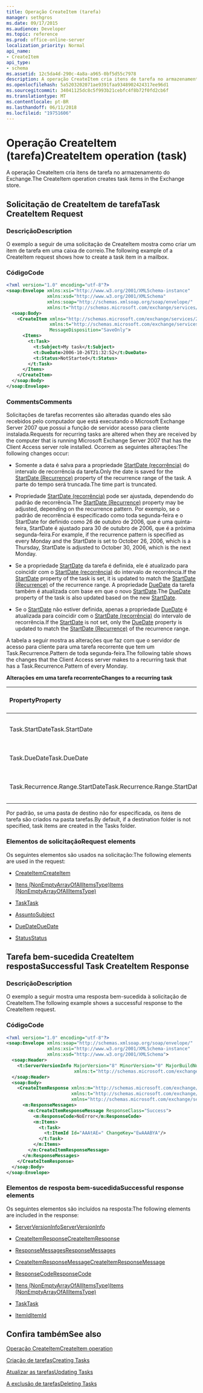 ```yaml
---
title: Operação CreateItem (tarefa)
manager: sethgros
ms.date: 09/17/2015
ms.audience: Developer
ms.topic: reference
ms.prod: office-online-server
localization_priority: Normal
api_name:
- CreateItem
api_type:
- schema
ms.assetid: 12c5da4d-290c-4a8a-a965-0bf5d55c7978
description: A operação CreateItem cria itens de tarefa no armazenamento do Exchange.
ms.openlocfilehash: 5a5203202071ae9391faa9348902424317ee96d1
ms.sourcegitcommit: 34041125dc8c5f993b21cebfc4f8b72f0fd2cb6f
ms.translationtype: MT
ms.contentlocale: pt-BR
ms.lasthandoff: 06/11/2018
ms.locfileid: "19751606"
---
```

# <a name="createitem-operation-task"></a><span data-ttu-id="636bd-103">Operação CreateItem (tarefa)</span><span class="sxs-lookup"><span data-stu-id="636bd-103">CreateItem operation (task)</span></span>

<span data-ttu-id="636bd-104">A operação CreateItem cria itens de tarefa no armazenamento do Exchange.</span><span class="sxs-lookup"><span data-stu-id="636bd-104">The CreateItem operation creates task items in the Exchange store.</span></span>
  
## <a name="task-createitem-request"></a><span data-ttu-id="636bd-105">Solicitação de CreateItem de tarefa</span><span class="sxs-lookup"><span data-stu-id="636bd-105">Task CreateItem Request</span></span>

### <a name="description"></a><span data-ttu-id="636bd-106">Descrição</span><span class="sxs-lookup"><span data-stu-id="636bd-106">Description</span></span>

<span data-ttu-id="636bd-107">O exemplo a seguir de uma solicitação de CreateItem mostra como criar um item de tarefa em uma caixa de correio.</span><span class="sxs-lookup"><span data-stu-id="636bd-107">The following example of a CreateItem request shows how to create a task item in a mailbox.</span></span>
  
### <a name="code"></a><span data-ttu-id="636bd-108">Código</span><span class="sxs-lookup"><span data-stu-id="636bd-108">Code</span></span>

```XML
<?xml version="1.0" encoding="utf-8"?>
<soap:Envelope xmlns:xsi="http://www.w3.org/2001/XMLSchema-instance"
               xmlns:xsd="http://www.w3.org/2001/XMLSchema"
               xmlns:soap="http://schemas.xmlsoap.org/soap/envelope/"
               xmlns:t="http://schemas.microsoft.com/exchange/services/2006/types">
  <soap:Body>
    <CreateItem xmlns="http://schemas.microsoft.com/exchange/services/2006/messages"
                xmlns:t="http://schemas.microsoft.com/exchange/services/2006/types" 
                MessageDisposition="SaveOnly">
      <Items>
        <t:Task>
          <t:Subject>My task</t:Subject>
          <t:DueDate>2006-10-26T21:32:52</t:DueDate>
          <t:Status>NotStarted</t:Status>
        </t:Task>
      </Items>
    </CreateItem>
  </soap:Body>
</soap:Envelope>
```

### <a name="comments"></a><span data-ttu-id="636bd-109">Comments</span><span class="sxs-lookup"><span data-stu-id="636bd-109">Comments</span></span>

<span data-ttu-id="636bd-110">Solicitações de tarefas recorrentes são alteradas quando eles são recebidos pelo computador que está executando o Microsoft Exchange Server 2007 que possui a função de servidor acesso para cliente instalada.</span><span class="sxs-lookup"><span data-stu-id="636bd-110">Requests for recurring tasks are altered when they are received by the computer that is running Microsoft Exchange Server 2007 that has the Client Access server role installed.</span></span> <span data-ttu-id="636bd-111">Ocorrem as seguintes alterações:</span><span class="sxs-lookup"><span data-stu-id="636bd-111">The following changes occur:</span></span>
  
- <span data-ttu-id="636bd-112">Somente a data é salva para a propriedade [StartDate (recorrência)](startdate-recurrence.md) do intervalo de recorrência da tarefa.</span><span class="sxs-lookup"><span data-stu-id="636bd-112">Only the date is saved for the [StartDate (Recurrence)](startdate-recurrence.md) property of the recurrence range of the task.</span></span> <span data-ttu-id="636bd-113">A parte do tempo será truncada.</span><span class="sxs-lookup"><span data-stu-id="636bd-113">The time part is truncated.</span></span> 
    
- <span data-ttu-id="636bd-114">Propriedade [StartDate (recorrência)](startdate-recurrence.md) pode ser ajustada, dependendo do padrão de recorrência.</span><span class="sxs-lookup"><span data-stu-id="636bd-114">The [StartDate (Recurrence)](startdate-recurrence.md) property may be adjusted, depending on the recurrence pattern.</span></span> <span data-ttu-id="636bd-115">Por exemplo, se o padrão de recorrência é especificado como toda segunda-feira e o StartDate for definido como 26 de outubro de 2006, que é uma quinta-feira, StartDate é ajustado para 30 de outubro de 2006, que é a próxima segunda-feira.</span><span class="sxs-lookup"><span data-stu-id="636bd-115">For example, if the recurrence pattern is specified as every Monday and the StartDate is set to October 26, 2006, which is a Thursday, StartDate is adjusted to October 30, 2006, which is the next Monday.</span></span> 
    
- <span data-ttu-id="636bd-116">Se a propriedade [StartDate](startdate.md) da tarefa é definida, ele é atualizado para coincidir com o [StartDate (recorrência)](startdate-recurrence.md) do intervalo de recorrência.</span><span class="sxs-lookup"><span data-stu-id="636bd-116">If the [StartDate](startdate.md) property of the task is set, it is updated to match the [StartDate (Recurrence)](startdate-recurrence.md) of the recurrence range.</span></span> <span data-ttu-id="636bd-117">A propriedade [DueDate](duedate.md) da tarefa também é atualizada com base em que o novo [StartDate](startdate.md).</span><span class="sxs-lookup"><span data-stu-id="636bd-117">The [DueDate](duedate.md) property of the task is also updated based on the new [StartDate](startdate.md).</span></span>
    
- <span data-ttu-id="636bd-118">Se o [StartDate](startdate.md) não estiver definida, apenas a propriedade [DueDate](duedate.md) é atualizada para coincidir com o [StartDate (recorrência)](startdate-recurrence.md) do intervalo de recorrência.</span><span class="sxs-lookup"><span data-stu-id="636bd-118">If the [StartDate](startdate.md) is not set, only the [DueDate](duedate.md) property is updated to match the [StartDate (Recurrence)](startdate-recurrence.md) of the recurrence range.</span></span> 
    
<span data-ttu-id="636bd-119">A tabela a seguir mostra as alterações que faz com que o servidor de acesso para cliente para uma tarefa recorrente que tem um Task.Recurrence.Pattern de toda segunda-feira.</span><span class="sxs-lookup"><span data-stu-id="636bd-119">The following table shows the changes that the Client Access server makes to a recurring task that has a Task.Recurrence.Pattern of every Monday.</span></span>
  
<span data-ttu-id="636bd-120">**Alterações em uma tarefa recorrente**</span><span class="sxs-lookup"><span data-stu-id="636bd-120">**Changes to a recurring task**</span></span>

|<span data-ttu-id="636bd-121">**Property**</span><span class="sxs-lookup"><span data-stu-id="636bd-121">**Property**</span></span>|<span data-ttu-id="636bd-122">**Valor original**</span><span class="sxs-lookup"><span data-stu-id="636bd-122">**Original Value**</span></span>|<span data-ttu-id="636bd-123">**Valor atualizado**</span><span class="sxs-lookup"><span data-stu-id="636bd-123">**Updated Value**</span></span>|
|:-----|:-----|:-----|
|<span data-ttu-id="636bd-124">Task.StartDate</span><span class="sxs-lookup"><span data-stu-id="636bd-124">Task.StartDate</span></span>  <br/> |<span data-ttu-id="636bd-125">1º de janeiro de 2006</span><span class="sxs-lookup"><span data-stu-id="636bd-125">January 1, 2006</span></span>  <br/> |<span data-ttu-id="636bd-126">30 de outubro de 2006</span><span class="sxs-lookup"><span data-stu-id="636bd-126">October 30, 2006</span></span>  <br/> |
|<span data-ttu-id="636bd-127">Task.DueDate</span><span class="sxs-lookup"><span data-stu-id="636bd-127">Task.DueDate</span></span>  <br/> |<span data-ttu-id="636bd-128">3 de janeiro de 2006</span><span class="sxs-lookup"><span data-stu-id="636bd-128">January 3, 2006</span></span>  <br/> |<span data-ttu-id="636bd-129">1 de novembro de 2006</span><span class="sxs-lookup"><span data-stu-id="636bd-129">November 1, 2006</span></span>  <br/> |
|<span data-ttu-id="636bd-130">Task.Recurrence.Range.StartDate</span><span class="sxs-lookup"><span data-stu-id="636bd-130">Task.Recurrence.Range.StartDate</span></span>  <br/> |<span data-ttu-id="636bd-131">26 de outubro de 2006</span><span class="sxs-lookup"><span data-stu-id="636bd-131">October 26, 2006</span></span>  <br/> |<span data-ttu-id="636bd-132">30 de outubro de 2006</span><span class="sxs-lookup"><span data-stu-id="636bd-132">October 30, 2006</span></span>  <br/> |
   
<span data-ttu-id="636bd-133">Por padrão, se uma pasta de destino não for especificada, os itens de tarefa são criados na pasta tarefas.</span><span class="sxs-lookup"><span data-stu-id="636bd-133">By default, if a destination folder is not specified, task items are created in the Tasks folder.</span></span>
  
### <a name="request-elements"></a><span data-ttu-id="636bd-134">Elementos de solicitação</span><span class="sxs-lookup"><span data-stu-id="636bd-134">Request elements</span></span>

<span data-ttu-id="636bd-135">Os seguintes elementos são usados na solicitação:</span><span class="sxs-lookup"><span data-stu-id="636bd-135">The following elements are used in the request:</span></span>
  
- [<span data-ttu-id="636bd-136">CreateItem</span><span class="sxs-lookup"><span data-stu-id="636bd-136">CreateItem</span></span>](createitem.md)
    
- [<span data-ttu-id="636bd-137">Itens (NonEmptyArrayOfAllItemsType)</span><span class="sxs-lookup"><span data-stu-id="636bd-137">Items (NonEmptyArrayOfAllItemsType)</span></span>](items-nonemptyarrayofallitemstype.md)
    
- [<span data-ttu-id="636bd-138">Task</span><span class="sxs-lookup"><span data-stu-id="636bd-138">Task</span></span>](task.md)
    
- [<span data-ttu-id="636bd-139">Assunto</span><span class="sxs-lookup"><span data-stu-id="636bd-139">Subject</span></span>](subject.md)
    
- [<span data-ttu-id="636bd-140">DueDate</span><span class="sxs-lookup"><span data-stu-id="636bd-140">DueDate</span></span>](duedate.md)
    
- [<span data-ttu-id="636bd-141">Status</span><span class="sxs-lookup"><span data-stu-id="636bd-141">Status</span></span>](status.md)
    
## <a name="successful-task-createitem-response"></a><span data-ttu-id="636bd-142">Tarefa bem-sucedida CreateItem resposta</span><span class="sxs-lookup"><span data-stu-id="636bd-142">Successful Task CreateItem Response</span></span>

### <a name="description"></a><span data-ttu-id="636bd-143">Descrição</span><span class="sxs-lookup"><span data-stu-id="636bd-143">Description</span></span>

<span data-ttu-id="636bd-144">O exemplo a seguir mostra uma resposta bem-sucedida à solicitação de CreateItem.</span><span class="sxs-lookup"><span data-stu-id="636bd-144">The following example shows a successful response to the CreateItem request.</span></span>
  
### <a name="code"></a><span data-ttu-id="636bd-145">Código</span><span class="sxs-lookup"><span data-stu-id="636bd-145">Code</span></span>

```XML
<?xml version="1.0" encoding="utf-8"?>
<soap:Envelope xmlns:soap="http://schemas.xmlsoap.org/soap/envelope/" 
               xmlns:xsi="http://www.w3.org/2001/XMLSchema-instance" 
               xmlns:xsd="http://www.w3.org/2001/XMLSchema">
  <soap:Header>
    <t:ServerVersionInfo MajorVersion="8" MinorVersion="0" MajorBuildNumber="653" MinorBuildNumber="0" 
                         xmlns:t="http://schemas.microsoft.com/exchange/services/2006/types"/>
  </soap:Header>
  <soap:Body>
    <CreateItemResponse xmlns:m="http://schemas.microsoft.com/exchange/services/2006/messages" 
                        xmlns:t="http://schemas.microsoft.com/exchange/services/2006/types" 
                        xmlns="http://schemas.microsoft.com/exchange/services/2006/messages">
      <m:ResponseMessages>
        <m:CreateItemResponseMessage ResponseClass="Success">
          <m:ResponseCode>NoError</m:ResponseCode>
          <m:Items>
            <t:Task>
              <t:ItemId Id="AAAtAE=" ChangeKey="EwAAABYA"/>
            </t:Task>
          </m:Items>
        </m:CreateItemResponseMessage>
      </m:ResponseMessages>
    </CreateItemResponse>
  </soap:Body>
</soap:Envelope>
```

### <a name="successful-response-elements"></a><span data-ttu-id="636bd-146">Elementos de resposta bem-sucedida</span><span class="sxs-lookup"><span data-stu-id="636bd-146">Successful response elements</span></span>

<span data-ttu-id="636bd-147">Os seguintes elementos são incluídos na resposta:</span><span class="sxs-lookup"><span data-stu-id="636bd-147">The following elements are included in the response:</span></span>
  
- [<span data-ttu-id="636bd-148">ServerVersionInfo</span><span class="sxs-lookup"><span data-stu-id="636bd-148">ServerVersionInfo</span></span>](serverversioninfo.md)
    
- [<span data-ttu-id="636bd-149">CreateItemResponse</span><span class="sxs-lookup"><span data-stu-id="636bd-149">CreateItemResponse</span></span>](createitemresponse.md)
    
- [<span data-ttu-id="636bd-150">ResponseMessages</span><span class="sxs-lookup"><span data-stu-id="636bd-150">ResponseMessages</span></span>](responsemessages.md)
    
- [<span data-ttu-id="636bd-151">CreateItemResponseMessage</span><span class="sxs-lookup"><span data-stu-id="636bd-151">CreateItemResponseMessage</span></span>](createitemresponsemessage.md)
    
- [<span data-ttu-id="636bd-152">ResponseCode</span><span class="sxs-lookup"><span data-stu-id="636bd-152">ResponseCode</span></span>](responsecode.md)
    
- [<span data-ttu-id="636bd-153">Itens (NonEmptyArrayOfAllItemsType)</span><span class="sxs-lookup"><span data-stu-id="636bd-153">Items (NonEmptyArrayOfAllItemsType)</span></span>](items-nonemptyarrayofallitemstype.md)
    
- [<span data-ttu-id="636bd-154">Task</span><span class="sxs-lookup"><span data-stu-id="636bd-154">Task</span></span>](task.md)
    
- [<span data-ttu-id="636bd-155">ItemId</span><span class="sxs-lookup"><span data-stu-id="636bd-155">ItemId</span></span>](itemid.md)
    
## <a name="see-also"></a><span data-ttu-id="636bd-156">Confira também</span><span class="sxs-lookup"><span data-stu-id="636bd-156">See also</span></span>



[<span data-ttu-id="636bd-157">Operação CreateItem</span><span class="sxs-lookup"><span data-stu-id="636bd-157">CreateItem operation</span></span>](createitem-operation.md)


[<span data-ttu-id="636bd-158">Criação de tarefas</span><span class="sxs-lookup"><span data-stu-id="636bd-158">Creating Tasks</span></span>](http://msdn.microsoft.com/library/0ef97334-e8a0-4f67-a23a-dd9e2bbad49f%28Office.15%29.aspx)
  
[<span data-ttu-id="636bd-159">Atualizar as tarefas</span><span class="sxs-lookup"><span data-stu-id="636bd-159">Updating Tasks</span></span>](http://msdn.microsoft.com/library/0a1bf360-d40c-4a99-929b-4c73a14394d5%28Office.15%29.aspx)
  
[<span data-ttu-id="636bd-160">A exclusão de tarefas</span><span class="sxs-lookup"><span data-stu-id="636bd-160">Deleting Tasks</span></span>](http://msdn.microsoft.com/library/a3d7e25f-8a35-4901-b1d9-d31f418ab340%28Office.15%29.aspx)

